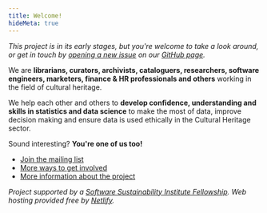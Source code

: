 ```yaml
---
title: Welcome!
hideMeta: true
---
```


*This project is in its early stages, but you're welcome to take a look around, or get in touch by [opening a new issue][new issue] on our [GitHub page][].*

We are **librarians, curators, archivists, cataloguers, researchers, software engineers, marketers, finance & HR professionals and others** working in the field of cultural heritage.

We help each other and others to **develop confidence, understanding and skills in statistics and data science** to make the most of data, improve decision making and ensure data is used ethically in the Cultural Heritage sector.

Sound interesting? **You're one of us too!**

[new issue]: https://github.com/glamdatasci/website/issues/new/choose "GitHub new issue form"
[GitHub page]: https://github.com/glamdatasci/website/ "Community GitHub repository"

- [Join the mailing list](https://tinyletter.com/glam-datasci)
- [More ways to get involved](/get-involved/)
- [More information about the project](/project/)

*Project supported by a [Software Sustainability Institute Fellowship](https://software.ac.uk/programmes-and-events/fellowship-programme). Web hosting provided free by [Netlify](https://netlify.com).*
